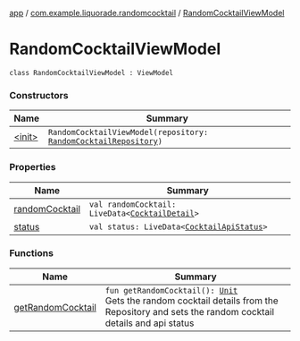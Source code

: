 [app](../../index.md) / [com.example.liquorade.randomcocktail](../index.md) / [RandomCocktailViewModel](./index.md)

# RandomCocktailViewModel

`class RandomCocktailViewModel : ViewModel`

### Constructors

| Name | Summary |
|---|---|
| [&lt;init&gt;](-init-.md) | `RandomCocktailViewModel(repository: `[`RandomCocktailRepository`](../../com.example.liquorade.repository/-random-cocktail-repository/index.md)`)` |

### Properties

| Name | Summary |
|---|---|
| [randomCocktail](random-cocktail.md) | `val randomCocktail: LiveData<`[`CocktailDetail`](../../com.example.liquorade.domain/-cocktail-detail/index.md)`>` |
| [status](status.md) | `val status: LiveData<`[`CocktailApiStatus`](../../com.example.liquorade.cocktail/-cocktail-api-status/index.md)`>` |

### Functions

| Name | Summary |
|---|---|
| [getRandomCocktail](get-random-cocktail.md) | `fun getRandomCocktail(): `[`Unit`](https://kotlinlang.org/api/latest/jvm/stdlib/kotlin/-unit/index.html)<br>Gets the random cocktail details from the Repository and sets the random cocktail details and api status |
